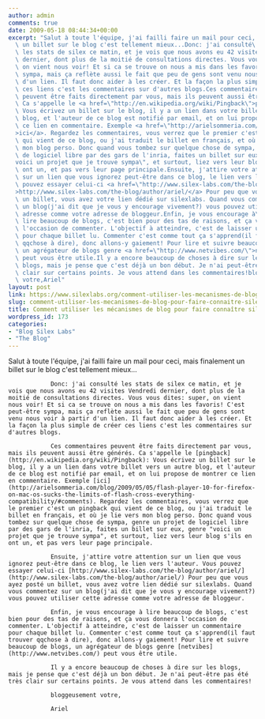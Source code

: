 ```yaml
---
author: admin
comments: true
date: 2009-05-18 08:44:34+00:00
excerpt: "Salut à toute l'équipe, j'ai failli faire un mail pour ceci, mais finalement\
  \ un billet sur le blog c'est tellement mieux...Donc: j'ai consulté\
  \ les stats de silex ce matin, et je vois que nous avons eu 42 visites Vendredi\
  \ dernier, dont plus de la moitié de consultations directes. Vous vous dites: super,\
  \ on vient nous voir! Et si ca se trouve on nous a mis dans les favoris! C'est peut-être\
  \ sympa, mais ça reflète aussi le fait que peu de gens sont venu nous voir à partir\
  \ d'un lien. Il faut donc aider à les créer. Et la façon la plus simple de créer\
  \ ces liens c'est les commentaires sur d'autres blogs.Ces commentaires\
  \ peuvent être faits directement par vous, mais ils peuvent aussi être générés.\
  \ Ca s'appelle le <a href=\"http://en.wikipedia.org/wiki/Pingback\">pingback</a>:\
  \ Vous écrivez un billet sur le blog, il y a un lien dans votre billet vers un autre\
  \ blog, et l'auteur de ce blog est notifié par email, et on lui propose de montrer\
  \ ce lien en commentaire. Exemple <a href=\"http://arielsommeria.com/blog/2009/05/05/flash-player-10-for-firefox-on-mac-os-sucks-the-limits-of-flash-cross-everything-compatibility/#comments\"\
  >ici</a>. Regardez les commentaires, vous verrez que le premier c'est un pingback\
  \ qui vient de ce blog, ou j'ai traduit le billet en français, et où je lie vers\
  \ mon blog perso. Donc quand vous tombez sur quelque chose de sympa, genre un projet\
  \ de logiciel libre par des gars de l'inria, faites un billet sur eux, genre \"\
  voici un projet que je trouve sympa\", et surtout, liez vers leur blog s'ils en\
  \ ont un, et pas vers leur page principale.Ensuite, j'attire votre attention\
  \ sur un lien que vous ignorez peut-être dans ce blog, le lien vers l'auteur. Vous\
  \ pouvez essayer celui-ci <a href=\"http://www.silex-labs.com/the-blog/author/ariel/\"\
  >http://www.silex-labs.com/the-blog/author/ariel/</a> Pour peu que vous ayez posté\
  \ un billet, vous avez votre lien dédié sur silexlabs. Quand vous commentez sur\
  \ un blog(j'ai dit que je vous y encourage vivement?) vous pouvez utiliser cette\
  \ adresse comme votre adresse de bloggeur.Enfin, je vous encourage à\
  \ lire beaucoup de blogs, c'est bien pour des tas de raisons, et ça vous donnera\
  \ l'occasion de commenter. L'objectif à atteindre, c'est de laisser un commentaire\
  \ pour chaque billet lu. Commenter c'est comme tout ça s'apprend(il faut trouver\
  \ qqchose à dire), donc allons-y gaiement! Pour lire et suivre beaucoup de blogs,\
  \ un agrégateur de blogs genre <a href=\"http://www.netvibes.com/\">netvibes</a>\
  \ peut vous être utile.Il y a encore beaucoup de choses à dire sur les\
  \ blogs, mais je pense que c'est déjà un bon début. Je n'ai peut-être pas été très\
  \ clair sur certains points. Je vous attend dans les commentaires!bloggeusement\
  \ votre,Ariel"
layout: post
link: https://www.silexlabs.org/comment-utiliser-les-mecanismes-de-blog-pour-faire-connaitre-silex/
slug: comment-utiliser-les-mecanismes-de-blog-pour-faire-connaitre-silex
title: Comment utiliser les mécanismes de blog pour faire connaître silex
wordpress_id: 173
categories:
- "Blog Silex Labs"
- "The Blog"
---
```


Salut à toute l'équipe, j'ai failli faire un mail pour ceci, mais finalement un billet sur le blog c'est tellement mieux...

				Donc: j'ai consulté les stats de silex ce matin, et je vois que nous avons eu 42 visites Vendredi dernier, dont plus de la moitié de consultations directes. Vous vous dites: super, on vient nous voir! Et si ca se trouve on nous a mis dans les favoris! C'est peut-être sympa, mais ça reflète aussi le fait que peu de gens sont venu nous voir à partir d'un lien. Il faut donc aider à les créer. Et la façon la plus simple de créer ces liens c'est les commentaires sur d'autres blogs.

				Ces commentaires peuvent être faits directement par vous, mais ils peuvent aussi être générés. Ca s'appelle le [pingback](http://en.wikipedia.org/wiki/Pingback): Vous écrivez un billet sur le blog, il y a un lien dans votre billet vers un autre blog, et l'auteur de ce blog est notifié par email, et on lui propose de montrer ce lien en commentaire. Exemple [ici](http://arielsommeria.com/blog/2009/05/05/flash-player-10-for-firefox-on-mac-os-sucks-the-limits-of-flash-cross-everything-compatibility/#comments). Regardez les commentaires, vous verrez que le premier c'est un pingback qui vient de ce blog, ou j'ai traduit le billet en français, et où je lie vers mon blog perso. Donc quand vous tombez sur quelque chose de sympa, genre un projet de logiciel libre par des gars de l'inria, faites un billet sur eux, genre "voici un projet que je trouve sympa", et surtout, liez vers leur blog s'ils en ont un, et pas vers leur page principale.

				Ensuite, j'attire votre attention sur un lien que vous ignorez peut-être dans ce blog, le lien vers l'auteur. Vous pouvez essayer celui-ci [http://www.silex-labs.com/the-blog/author/ariel/](http://www.silex-labs.com/the-blog/author/ariel/) Pour peu que vous ayez posté un billet, vous avez votre lien dédié sur silexlabs. Quand vous commentez sur un blog(j'ai dit que je vous y encourage vivement?) vous pouvez utiliser cette adresse comme votre adresse de bloggeur.

				Enfin, je vous encourage à lire beaucoup de blogs, c'est bien pour des tas de raisons, et ça vous donnera l'occasion de commenter. L'objectif à atteindre, c'est de laisser un commentaire pour chaque billet lu. Commenter c'est comme tout ça s'apprend(il faut trouver qqchose à dire), donc allons-y gaiement! Pour lire et suivre beaucoup de blogs, un agrégateur de blogs genre [netvibes](http://www.netvibes.com/) peut vous être utile.

				Il y a encore beaucoup de choses à dire sur les blogs, mais je pense que c'est déjà un bon début. Je n'ai peut-être pas été très clair sur certains points. Je vous attend dans les commentaires!

				bloggeusement votre,

				Ariel
